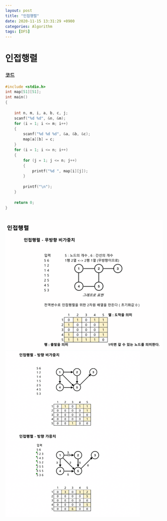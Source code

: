 ```yaml
---
layout: post
title: "인접행렬"
date: 2020-11-15 13:31:29 +0900
categories: Algorithm
tags: [DFS]
---
```


# 인접행렬

### 코드

```c
#include <stdio.h>
int map[51][51];
int main()
{

    int n, m, i, a, b, c, j;
    scanf("%d %d", &n, &m);
    for (i = 1; i <= m; i++)
    {
        scanf("%d %d %d", &a, &b, &c);
        map[a][b] = c;
    }
    for (i = 1; i <= n; i++)
    {
        for (j = 1; j <= n; j++)
        {
            printf("%d ", map[i][j]);
        }

        printf("\n");
    }

    return 0;
}
```

<br/>
<img src="/assets/images/63-1.png" style="zoom:52%;"  />
<br/>
<img src="/assets/images/63-2.png" style="zoom:52%;"  />
<br/>
